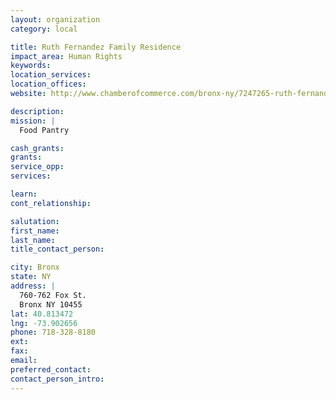```yaml
---
layout: organization
category: local

title: Ruth Fernandez Family Residence
impact_area: Human Rights
keywords: 
location_services: 
location_offices: 
website: http://www.chamberofcommerce.com/bronx-ny/7247265-ruth-fernandez-family-residence/

description: 
mission: |
  Food Pantry

cash_grants: 
grants: 
service_opp: 
services: 

learn: 
cont_relationship: 

salutation: 
first_name: 
last_name: 
title_contact_person: 

city: Bronx
state: NY
address: |
  760-762 Fox St.  
  Bronx NY 10455
lat: 40.813472
lng: -73.902656
phone: 718-328-8180
ext: 
fax: 
email: 
preferred_contact: 
contact_person_intro: 
---
```

